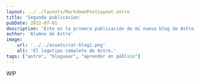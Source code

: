 ```yaml
---
layout: ../../layouts/MarkdownPostLayout.astro
title: 'Segunda publicacion'
pubDate: 2022-07-01
description: 'Este es la primera publicación de mi nuevo blog de Astro.'
author: 'Alumno de Astro'
image:
    url: '../../assets/cat-blog1.png'
    alt: 'El logotipo completo de Astro.'
tags: ["astro", "bloguear", "aprender en público"]
---
```


WIP
